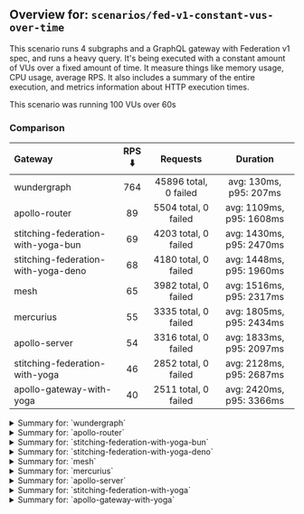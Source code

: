 ## Overview for: `scenarios/fed-v1-constant-vus-over-time`


This scenario runs 4 subgraphs and a GraphQL gateway with Federation v1 spec, and runs a heavy query. It's being executed with a constant amount of VUs over a fixed amount of time. It measure things like memory usage, CPU usage, average RPS. It also includes a summary of the entire execution, and metrics information about HTTP execution times.


This scenario was running 100 VUs over 60s


### Comparison


| Gateway                             | RPS ⬇️ |       Requests        |         Duration         |
| :---------------------------------- | :----: | :-------------------: | :----------------------: |
| wundergraph                         |  764   | 45896 total, 0 failed |  avg: 130ms, p95: 207ms  |
| apollo-router                       |   89   | 5504 total, 0 failed  | avg: 1109ms, p95: 1608ms |
| stitching-federation-with-yoga-bun  |   69   | 4203 total, 0 failed  | avg: 1430ms, p95: 2470ms |
| stitching-federation-with-yoga-deno |   68   | 4180 total, 0 failed  | avg: 1448ms, p95: 1960ms |
| mesh                                |   65   | 3982 total, 0 failed  | avg: 1516ms, p95: 2317ms |
| mercurius                           |   55   | 3335 total, 0 failed  | avg: 1805ms, p95: 2434ms |
| apollo-server                       |   54   | 3316 total, 0 failed  | avg: 1833ms, p95: 2097ms |
| stitching-federation-with-yoga      |   46   | 2852 total, 0 failed  | avg: 2128ms, p95: 2687ms |
| apollo-gateway-with-yoga            |   40   | 2511 total, 0 failed  | avg: 2420ms, p95: 3366ms |



<details>
  <summary>Summary for: `wundergraph`</summary>

  **K6 Output**




```
     ✓ response code was 200
     ✓ no_errors
     ✓ expected_result

     checks.........................: 100.00% ✓ 137688     ✗ 0    
     data_received..................: 229 MB  3.8 MB/s
     data_sent......................: 55 MB   907 kB/s
   ✓ expected_result................: 0.00%   ✓ 0          ✗ 0    
     http_req_blocked...............: avg=48.08µs  min=900ns   med=1.9µs    max=62.12ms  p(90)=2.8µs    p(95)=3.3µs   
     http_req_connecting............: avg=41.28µs  min=0s      med=0s       max=62.07ms  p(90)=0s       p(95)=0s      
     http_req_duration..............: avg=130.24ms min=16.72ms med=124.21ms max=361.73ms p(90)=184.41ms p(95)=206.89ms
       { expected_response:true }...: avg=130.24ms min=16.72ms med=124.21ms max=361.73ms p(90)=184.41ms p(95)=206.89ms
   ✓ http_req_failed................: 0.00%   ✓ 0          ✗ 45896
     http_req_receiving.............: avg=296.68µs min=15.8µs  med=42.4µs   max=78.99ms  p(90)=174.8µs  p(95)=417.51µs
     http_req_sending...............: avg=84.31µs  min=5.9µs   med=11.2µs   max=61.53ms  p(90)=20.1µs   p(95)=36.6µs  
     http_req_tls_handshaking.......: avg=0s       min=0s      med=0s       max=0s       p(90)=0s       p(95)=0s      
     http_req_waiting...............: avg=129.85ms min=16.66ms med=123.89ms max=354.76ms p(90)=183.73ms p(95)=206.2ms 
     http_reqs......................: 45896   764.066061/s
     iteration_duration.............: avg=130.76ms min=16.97ms med=124.67ms max=368.03ms p(90)=184.89ms p(95)=207.4ms 
     iterations.....................: 45896   764.066061/s
   ✓ no_errors......................: 0.00%   ✓ 0          ✗ 0    
     vus............................: 100     min=100      max=100
     vus_max........................: 100     min=100      max=100
```


**Performance Overview**


<img src="https://imagedelivery.net/KYe9TScr4TldYHA48pczVg/f9c62135-f358-4c32-019c-474597de1400/public" alt="Performance Overview" />


**HTTP Overview**


<img src="https://imagedelivery.net/KYe9TScr4TldYHA48pczVg/254539db-366d-497c-7405-c877e8405000/public" alt="HTTP Overview" />


  </details>

<details>
  <summary>Summary for: `apollo-router`</summary>

  **K6 Output**




```
     ✓ response code was 200
     ✗ no_errors
      ↳  99% — ✓ 5492 / ✗ 12
     ✓ expected_result

     checks.........................: 99.92% ✓ 16500     ✗ 12   
     data_received..................: 27 MB  444 kB/s
     data_sent......................: 6.5 MB 106 kB/s
   ✓ expected_result................: 0.00%  ✓ 0         ✗ 0    
     http_req_blocked...............: avg=168.76µs min=1.7µs    med=2.6µs  max=23.74ms p(90)=3.7µs  p(95)=4.5µs  
     http_req_connecting............: avg=161.3µs  min=0s       med=0s     max=23.7ms  p(90)=0s     p(95)=0s     
     http_req_duration..............: avg=1.1s     min=309.73ms med=1.05s  max=5.63s   p(90)=1.39s  p(95)=1.6s   
       { expected_response:true }...: avg=1.1s     min=309.73ms med=1.05s  max=5.63s   p(90)=1.39s  p(95)=1.6s   
   ✓ http_req_failed................: 0.00%  ✓ 0         ✗ 5504 
     http_req_receiving.............: avg=100.76µs min=26.4µs   med=55.2µs max=21.47ms p(90)=88.1µs p(95)=106.1µs
     http_req_sending...............: avg=47.54µs  min=10.5µs   med=15.2µs max=9.7ms   p(90)=29.8µs p(95)=41.08µs
     http_req_tls_handshaking.......: avg=0s       min=0s       med=0s     max=0s      p(90)=0s     p(95)=0s     
     http_req_waiting...............: avg=1.1s     min=309.5ms  med=1.05s  max=5.63s   p(90)=1.39s  p(95)=1.6s   
     http_reqs......................: 5504   89.149891/s
     iteration_duration.............: avg=1.1s     min=311.06ms med=1.05s  max=5.64s   p(90)=1.39s  p(95)=1.6s   
     iterations.....................: 5504   89.149891/s
   ✓ no_errors......................: 0.00%  ✓ 0         ✗ 0    
     vus............................: 69     min=69      max=100
     vus_max........................: 100    min=100     max=100
```


**Performance Overview**


<img src="https://imagedelivery.net/KYe9TScr4TldYHA48pczVg/d076a2f5-23fe-4acf-0fe1-23c5378f7400/public" alt="Performance Overview" />


**HTTP Overview**


<img src="https://imagedelivery.net/KYe9TScr4TldYHA48pczVg/b9f109b9-a6f6-43f4-e7eb-8718a9926f00/public" alt="HTTP Overview" />


  </details>

<details>
  <summary>Summary for: `stitching-federation-with-yoga-bun`</summary>

  **K6 Output**




```
     ✓ response code was 200
     ✓ no_errors
     ✓ expected_result

     checks.........................: 100.00% ✓ 12609     ✗ 0    
     data_received..................: 21 MB   348 kB/s
     data_sent......................: 5.0 MB  83 kB/s
   ✓ expected_result................: 0.00%   ✓ 0         ✗ 0    
     http_req_blocked...............: avg=811.33µs min=1.2µs    med=2.2µs  max=62.71ms p(90)=3.3µs  p(95)=4.59µs  
     http_req_connecting............: avg=784.02µs min=0s       med=0s     max=61.05ms p(90)=0s     p(95)=0s      
     http_req_duration..............: avg=1.43s    min=744.01ms med=1.31s  max=3.68s   p(90)=1.83s  p(95)=2.46s   
       { expected_response:true }...: avg=1.43s    min=744.01ms med=1.31s  max=3.68s   p(90)=1.83s  p(95)=2.46s   
   ✓ http_req_failed................: 0.00%   ✓ 0         ✗ 4203 
     http_req_receiving.............: avg=124.68µs min=18.7µs   med=35.6µs max=42.15ms p(90)=74.9µs p(95)=115.08µs
     http_req_sending...............: avg=148.26µs min=7.3µs    med=12.5µs max=12.3ms  p(90)=30.5µs p(95)=126.53µs
     http_req_tls_handshaking.......: avg=0s       min=0s       med=0s     max=0s      p(90)=0s     p(95)=0s      
     http_req_waiting...............: avg=1.42s    min=742.01ms med=1.31s  max=3.68s   p(90)=1.83s  p(95)=2.46s   
     http_reqs......................: 4203    69.752794/s
     iteration_duration.............: avg=1.43s    min=745.34ms med=1.31s  max=3.68s   p(90)=1.83s  p(95)=2.51s   
     iterations.....................: 4203    69.752794/s
   ✓ no_errors......................: 0.00%   ✓ 0         ✗ 0    
     vus............................: 100     min=100     max=100
     vus_max........................: 100     min=100     max=100
```


**Performance Overview**


<img src="https://imagedelivery.net/KYe9TScr4TldYHA48pczVg/fffd5ef6-4f8f-4d99-fa84-e3f094b13a00/public" alt="Performance Overview" />


**HTTP Overview**


<img src="https://imagedelivery.net/KYe9TScr4TldYHA48pczVg/eb5c4eda-5a0c-41e2-1c20-61cf6db5ab00/public" alt="HTTP Overview" />


  </details>

<details>
  <summary>Summary for: `stitching-federation-with-yoga-deno`</summary>

  **K6 Output**




```
     ✓ response code was 200
     ✗ no_errors
      ↳  99% — ✓ 4177 / ✗ 3
     ✓ expected_result

     checks.........................: 99.97% ✓ 12537     ✗ 3    
     data_received..................: 21 MB  344 kB/s
     data_sent......................: 5.0 MB 82 kB/s
   ✓ expected_result................: 0.00%  ✓ 0         ✗ 0    
     http_req_blocked...............: avg=642.24µs min=700ns    med=1.7µs  max=60.89ms p(90)=3.1µs  p(95)=3.89µs
     http_req_connecting............: avg=624.01µs min=0s       med=0s     max=50.65ms p(90)=0s     p(95)=0s    
     http_req_duration..............: avg=1.44s    min=828.96ms med=1.4s   max=2.66s   p(90)=1.69s  p(95)=1.95s 
       { expected_response:true }...: avg=1.44s    min=828.96ms med=1.4s   max=2.66s   p(90)=1.69s  p(95)=1.95s 
   ✓ http_req_failed................: 0.00%  ✓ 0         ✗ 4180 
     http_req_receiving.............: avg=57.13µs  min=14.6µs   med=25.8µs max=6.24ms  p(90)=72.7µs p(95)=86.1µs
     http_req_sending...............: avg=224.06µs min=5.4µs    med=10µs   max=37.73ms p(90)=22.4µs p(95)=94.2µs
     http_req_tls_handshaking.......: avg=0s       min=0s       med=0s     max=0s      p(90)=0s     p(95)=0s    
     http_req_waiting...............: avg=1.44s    min=828.87ms med=1.4s   max=2.66s   p(90)=1.69s  p(95)=1.95s 
     http_reqs......................: 4180   68.785816/s
     iteration_duration.............: avg=1.44s    min=829.24ms med=1.4s   max=2.71s   p(90)=1.69s  p(95)=1.96s 
     iterations.....................: 4180   68.785816/s
   ✓ no_errors......................: 0.00%  ✓ 0         ✗ 0    
     vus............................: 100    min=100     max=100
     vus_max........................: 100    min=100     max=100
```


**Performance Overview**


<img src="https://imagedelivery.net/KYe9TScr4TldYHA48pczVg/de382364-4655-4a93-6430-119e8c2c9b00/public" alt="Performance Overview" />


**HTTP Overview**


<img src="https://imagedelivery.net/KYe9TScr4TldYHA48pczVg/e6d9ef9f-7f19-4885-344e-ea21114cd800/public" alt="HTTP Overview" />


  </details>

<details>
  <summary>Summary for: `mesh`</summary>

  **K6 Output**




```
     ✓ response code was 200
     ✓ no_errors
     ✓ expected_result

     checks.........................: 100.00% ✓ 11946     ✗ 0    
     data_received..................: 20 MB   328 kB/s
     data_sent......................: 4.7 MB  78 kB/s
   ✓ expected_result................: 0.00%   ✓ 0         ✗ 0    
     http_req_blocked...............: avg=262.66µs min=1.4µs    med=3µs    max=25.91ms p(90)=5µs    p(95)=7.49µs 
     http_req_connecting............: avg=256.72µs min=0s       med=0s     max=25.86ms p(90)=0s     p(95)=0s     
     http_req_duration..............: avg=1.51s    min=474.4ms  med=1.44s  max=4.02s   p(90)=2.07s  p(95)=2.31s  
       { expected_response:true }...: avg=1.51s    min=474.4ms  med=1.44s  max=4.02s   p(90)=2.07s  p(95)=2.31s  
   ✓ http_req_failed................: 0.00%   ✓ 0         ✗ 3982 
     http_req_receiving.............: avg=73µs     min=21.5µs   med=64.3µs max=16.72ms p(90)=91.9µs p(95)=103.1µs
     http_req_sending...............: avg=101.06µs min=9.4µs    med=17.7µs max=15.79ms p(90)=31.3µs p(95)=39µs   
     http_req_tls_handshaking.......: avg=0s       min=0s       med=0s     max=0s      p(90)=0s     p(95)=0s     
     http_req_waiting...............: avg=1.51s    min=474.33ms med=1.44s  max=4.02s   p(90)=2.06s  p(95)=2.31s  
     http_reqs......................: 3982    65.558213/s
     iteration_duration.............: avg=1.51s    min=474.75ms med=1.45s  max=4.03s   p(90)=2.07s  p(95)=2.31s  
     iterations.....................: 3982    65.558213/s
   ✓ no_errors......................: 0.00%   ✓ 0         ✗ 0    
     vus............................: 100     min=100     max=100
     vus_max........................: 100     min=100     max=100
```


**Performance Overview**


<img src="https://imagedelivery.net/KYe9TScr4TldYHA48pczVg/e68466a4-21eb-49d2-1551-98552bbb9600/public" alt="Performance Overview" />


**HTTP Overview**


<img src="https://imagedelivery.net/KYe9TScr4TldYHA48pczVg/3bc08ff9-0995-4402-e10b-a7e7736c0e00/public" alt="HTTP Overview" />


  </details>

<details>
  <summary>Summary for: `mercurius`</summary>

  **K6 Output**




```
     ✓ response code was 200
     ✓ no_errors
     ✓ expected_result

     checks.........................: 100.00% ✓ 10005     ✗ 0    
     data_received..................: 17 MB   277 kB/s
     data_sent......................: 4.0 MB  65 kB/s
   ✓ expected_result................: 0.00%   ✓ 0         ✗ 0    
     http_req_blocked...............: avg=314.48µs min=1.9µs    med=3.2µs  max=28.29ms p(90)=4.7µs    p(95)=20µs    
     http_req_connecting............: avg=303.65µs min=0s       med=0s     max=28.26ms p(90)=0s       p(95)=0s      
     http_req_duration..............: avg=1.8s     min=501.5ms  med=1.72s  max=5.5s    p(90)=2.03s    p(95)=2.43s   
       { expected_response:true }...: avg=1.8s     min=501.5ms  med=1.72s  max=5.5s    p(90)=2.03s    p(95)=2.43s   
   ✓ http_req_failed................: 0.00%   ✓ 0         ✗ 3335 
     http_req_receiving.............: avg=83.3µs   min=29.7µs   med=77.1µs max=1.5ms   p(90)=118.36µs p(95)=138.69µs
     http_req_sending...............: avg=49.23µs  min=12µs     med=21.9µs max=8.71ms  p(90)=46.86µs  p(95)=74.26µs 
     http_req_tls_handshaking.......: avg=0s       min=0s       med=0s     max=0s      p(90)=0s       p(95)=0s      
     http_req_waiting...............: avg=1.8s     min=501.42ms med=1.72s  max=5.5s    p(90)=2.03s    p(95)=2.43s   
     http_reqs......................: 3335    55.123583/s
     iteration_duration.............: avg=1.8s     min=501.95ms med=1.72s  max=5.52s   p(90)=2.03s    p(95)=2.43s   
     iterations.....................: 3335    55.123583/s
   ✓ no_errors......................: 0.00%   ✓ 0         ✗ 0    
     vus............................: 100     min=100     max=100
     vus_max........................: 100     min=100     max=100
```


**Performance Overview**


<img src="https://imagedelivery.net/KYe9TScr4TldYHA48pczVg/0efb62d5-8315-4a1a-a9b6-07a5481db000/public" alt="Performance Overview" />


**HTTP Overview**


<img src="https://imagedelivery.net/KYe9TScr4TldYHA48pczVg/d23d9e3a-7d65-4616-c40b-52c313a33600/public" alt="HTTP Overview" />


  </details>

<details>
  <summary>Summary for: `apollo-server`</summary>

  **K6 Output**




```
     ✓ response code was 200
     ✗ no_errors
      ↳  99% — ✓ 3308 / ✗ 8
     ✓ expected_result

     checks.........................: 99.91% ✓ 9940      ✗ 8    
     data_received..................: 17 MB  279 kB/s
     data_sent......................: 3.9 MB 64 kB/s
   ✓ expected_result................: 0.00%  ✓ 0         ✗ 0    
     http_req_blocked...............: avg=276.87µs min=1.3µs    med=2.9µs   max=18.5ms  p(90)=4.3µs  p(95)=15.6µs 
     http_req_connecting............: avg=259.43µs min=0s       med=0s      max=18.44ms p(90)=0s     p(95)=0s     
     http_req_duration..............: avg=1.83s    min=847.5ms  med=1.65s   max=20.97s  p(90)=1.95s  p(95)=2.09s  
       { expected_response:true }...: avg=1.83s    min=847.5ms  med=1.65s   max=20.97s  p(90)=1.95s  p(95)=2.09s  
   ✓ http_req_failed................: 0.00%  ✓ 0         ✗ 3316 
     http_req_receiving.............: avg=75.7µs   min=20.9µs   med=69.1µs  max=11ms    p(90)=88.9µs p(95)=94.4µs 
     http_req_sending...............: avg=82.48µs  min=8.3µs    med=17.45µs max=10.11ms p(90)=32µs   p(95)=36.22µs
     http_req_tls_handshaking.......: avg=0s       min=0s       med=0s      max=0s      p(90)=0s     p(95)=0s     
     http_req_waiting...............: avg=1.83s    min=844.5ms  med=1.65s   max=20.96s  p(90)=1.95s  p(95)=2.09s  
     http_reqs......................: 3316   54.223891/s
     iteration_duration.............: avg=1.83s    min=855.32ms med=1.66s   max=20.97s  p(90)=1.95s  p(95)=2.09s  
     iterations.....................: 3316   54.223891/s
   ✓ no_errors......................: 0.00%  ✓ 0         ✗ 0    
     vus............................: 37     min=37      max=100
     vus_max........................: 100    min=100     max=100
```


**Performance Overview**


<img src="https://imagedelivery.net/KYe9TScr4TldYHA48pczVg/c128a868-1d87-42b0-f3f2-784cc4303a00/public" alt="Performance Overview" />


**HTTP Overview**


<img src="https://imagedelivery.net/KYe9TScr4TldYHA48pczVg/ade77d4f-e8e2-406a-447d-4fa03f9c1300/public" alt="HTTP Overview" />


  </details>

<details>
  <summary>Summary for: `stitching-federation-with-yoga`</summary>

  **K6 Output**




```
     ✓ response code was 200
     ✗ no_errors
      ↳  99% — ✓ 2839 / ✗ 13
     ✗ expected_result
      ↳  99% — ✓ 2844 / ✗ 8

     checks.........................: 99.75% ✓ 8535      ✗ 21   
     data_received..................: 14 MB  233 kB/s
     data_sent......................: 3.4 MB 55 kB/s
   ✓ expected_result................: 0.00%  ✓ 0         ✗ 0    
     http_req_blocked...............: avg=196.05µs min=1µs   med=2.7µs  max=12.31ms p(90)=4.2µs  p(95)=14.56µs
     http_req_connecting............: avg=191.09µs min=0s    med=0s     max=12.22ms p(90)=0s     p(95)=0s     
     http_req_duration..............: avg=2.12s    min=1.16s med=2.05s  max=4.24s   p(90)=2.38s  p(95)=2.68s  
       { expected_response:true }...: avg=2.12s    min=1.16s med=2.05s  max=4.24s   p(90)=2.38s  p(95)=2.68s  
   ✓ http_req_failed................: 0.00%  ✓ 0         ✗ 2852 
     http_req_receiving.............: avg=64.82µs  min=21µs  med=61.9µs max=6.73ms  p(90)=88.2µs p(95)=95.28µs
     http_req_sending...............: avg=45.15µs  min=7.4µs med=17.2µs max=3.86ms  p(90)=33.8µs p(95)=103µs  
     http_req_tls_handshaking.......: avg=0s       min=0s    med=0s     max=0s      p(90)=0s     p(95)=0s     
     http_req_waiting...............: avg=2.12s    min=1.16s med=2.05s  max=4.24s   p(90)=2.38s  p(95)=2.68s  
     http_reqs......................: 2852   46.684083/s
     iteration_duration.............: avg=2.12s    min=1.17s med=2.05s  max=4.24s   p(90)=2.38s  p(95)=2.68s  
     iterations.....................: 2852   46.684083/s
   ✓ no_errors......................: 0.00%  ✓ 0         ✗ 0    
     vus............................: 34     min=34      max=100
     vus_max........................: 100    min=100     max=100
```


**Performance Overview**


<img src="https://imagedelivery.net/KYe9TScr4TldYHA48pczVg/4f32389e-25cc-4378-9ec4-e96cec2e0500/public" alt="Performance Overview" />


**HTTP Overview**


<img src="https://imagedelivery.net/KYe9TScr4TldYHA48pczVg/4e8cfd6a-7a1a-405a-80e4-762a88cd1f00/public" alt="HTTP Overview" />


  </details>

<details>
  <summary>Summary for: `apollo-gateway-with-yoga`</summary>

  **K6 Output**




```
     ✓ response code was 200
     ✗ no_errors
      ↳  99% — ✓ 2499 / ✗ 12
     ✗ expected_result
      ↳  99% — ✓ 2510 / ✗ 1

     checks.........................: 99.82% ✓ 7520      ✗ 13   
     data_received..................: 13 MB  205 kB/s
     data_sent......................: 3.0 MB 49 kB/s
   ✓ expected_result................: 0.00%  ✓ 0         ✗ 0    
     http_req_blocked...............: avg=732.05µs min=1.4µs  med=2.9µs   max=32.21ms p(90)=10.8µs  p(95)=30.45µs
     http_req_connecting............: avg=698.33µs min=0s     med=0s      max=30.19ms p(90)=0s      p(95)=0s     
     http_req_duration..............: avg=2.41s    min=1.27s  med=2.26s   max=4.96s   p(90)=2.95s   p(95)=3.36s  
       { expected_response:true }...: avg=2.41s    min=1.27s  med=2.26s   max=4.96s   p(90)=2.95s   p(95)=3.36s  
   ✓ http_req_failed................: 0.00%  ✓ 0         ✗ 2511 
     http_req_receiving.............: avg=78.45µs  min=26.2µs med=67µs    max=3.52ms  p(90)=112.9µs p(95)=134.7µs
     http_req_sending...............: avg=144.04µs min=11.5µs med=19.59µs max=38.56ms p(90)=47µs    p(95)=127.4µs
     http_req_tls_handshaking.......: avg=0s       min=0s     med=0s      max=0s      p(90)=0s      p(95)=0s     
     http_req_waiting...............: avg=2.41s    min=1.27s  med=2.26s   max=4.96s   p(90)=2.95s   p(95)=3.36s  
     http_reqs......................: 2511   40.964181/s
     iteration_duration.............: avg=2.42s    min=1.27s  med=2.26s   max=4.97s   p(90)=2.95s   p(95)=3.36s  
     iterations.....................: 2511   40.964181/s
   ✓ no_errors......................: 0.00%  ✓ 0         ✗ 0    
     vus............................: 45     min=45      max=100
     vus_max........................: 100    min=100     max=100
```


**Performance Overview**


<img src="https://imagedelivery.net/KYe9TScr4TldYHA48pczVg/47f2e965-f784-4a2f-d4d8-139f56f3d100/public" alt="Performance Overview" />


**HTTP Overview**


<img src="https://imagedelivery.net/KYe9TScr4TldYHA48pczVg/bc98c0fe-e825-4999-32f7-315b3db5da00/public" alt="HTTP Overview" />


  </details>
